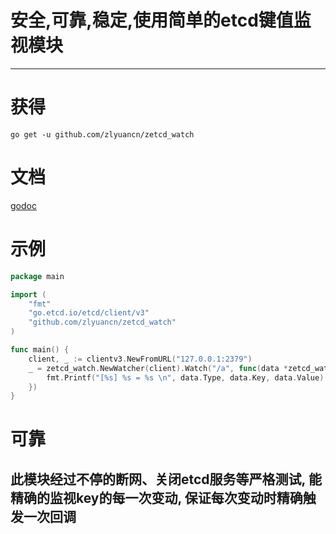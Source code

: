 # 安全,可靠,稳定,使用简单的etcd键值监视模块

---

# 获得

`go get -u github.com/zlyuancn/zetcd_watch`

# 文档
[godoc](https://godoc.org/github.com/zlyuancn/zetcd_watch)

# 示例

```go
package main

import (
    "fmt"
    "go.etcd.io/etcd/client/v3"
    "github.com/zlyuancn/zetcd_watch"
)

func main() {
	client, _ := clientv3.NewFromURL("127.0.0.1:2379")
	_ = zetcd_watch.NewWatcher(client).Watch("/a", func(data *zetcd_watch.Data) {
		fmt.Printf("[%s] %s = %s \n", data.Type, data.Key, data.Value)
	})
}
```

# 可靠

## 此模块经过不停的断网、关闭etcd服务等严格测试, 能精确的监视key的每一次变动, 保证每次变动时精确触发一次回调
